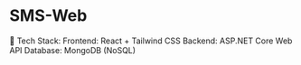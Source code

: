 # SMS-Web
🚀 Tech Stack: Frontend: React + Tailwind CSS  Backend: ASP.NET Core Web API  Database: MongoDB (NoSQL)
